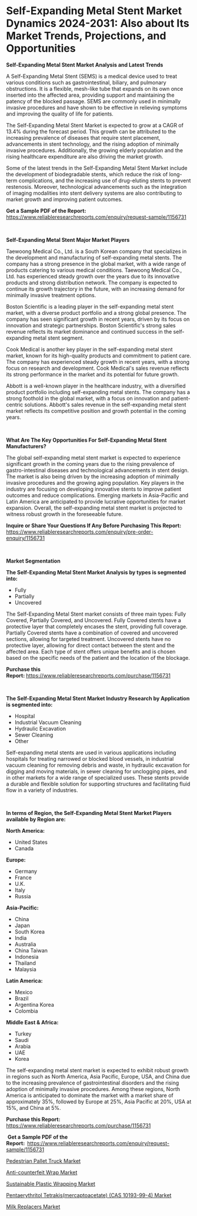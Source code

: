 <p><h1>Self-Expanding Metal Stent Market Dynamics 2024-2031: Also about Its Market Trends, Projections, and Opportunities</h1></p><p><strong>Self-Expanding Metal Stent Market Analysis and Latest Trends</strong></p>
<p><p>A Self-Expanding Metal Stent (SEMS) is a medical device used to treat various conditions such as gastrointestinal, biliary, and pulmonary obstructions. It is a flexible, mesh-like tube that expands on its own once inserted into the affected area, providing support and maintaining the patency of the blocked passage. SEMS are commonly used in minimally invasive procedures and have shown to be effective in relieving symptoms and improving the quality of life for patients.</p><p>The Self-Expanding Metal Stent Market is expected to grow at a CAGR of 13.4% during the forecast period. This growth can be attributed to the increasing prevalence of diseases that require stent placement, advancements in stent technology, and the rising adoption of minimally invasive procedures. Additionally, the growing elderly population and the rising healthcare expenditure are also driving the market growth.</p><p>Some of the latest trends in the Self-Expanding Metal Stent Market include the development of biodegradable stents, which reduce the risk of long-term complications, and the increasing use of drug-eluting stents to prevent restenosis. Moreover, technological advancements such as the integration of imaging modalities into stent delivery systems are also contributing to market growth and improving patient outcomes.</p></p>
<p><strong>Get a Sample PDF of the Report:&nbsp;</strong> <a href="https://www.reliableresearchreports.com/enquiry/request-sample/1156731">https://www.reliableresearchreports.com/enquiry/request-sample/1156731</a></p>
<p>&nbsp;</p>
<p><strong>Self-Expanding Metal Stent Major Market Players</strong></p>
<p><p>Taewoong Medical Co., Ltd. is a South Korean company that specializes in the development and manufacturing of self-expanding metal stents. The company has a strong presence in the global market, with a wide range of products catering to various medical conditions. Taewoong Medical Co., Ltd. has experienced steady growth over the years due to its innovative products and strong distribution network. The company is expected to continue its growth trajectory in the future, with an increasing demand for minimally invasive treatment options.</p><p>Boston Scientific is a leading player in the self-expanding metal stent market, with a diverse product portfolio and a strong global presence. The company has seen significant growth in recent years, driven by its focus on innovation and strategic partnerships. Boston Scientific's strong sales revenue reflects its market dominance and continued success in the self-expanding metal stent segment.</p><p>Cook Medical is another key player in the self-expanding metal stent market, known for its high-quality products and commitment to patient care. The company has experienced steady growth in recent years, with a strong focus on research and development. Cook Medical's sales revenue reflects its strong performance in the market and its potential for future growth.</p><p>Abbott is a well-known player in the healthcare industry, with a diversified product portfolio including self-expanding metal stents. The company has a strong foothold in the global market, with a focus on innovation and patient-centric solutions. Abbott's sales revenue in the self-expanding metal stent market reflects its competitive position and growth potential in the coming years.</p></p>
<p>&nbsp;</p>
<p><strong>What Are The Key Opportunities For Self-Expanding Metal Stent Manufacturers?</strong></p>
<p><p>The global self-expanding metal stent market is expected to experience significant growth in the coming years due to the rising prevalence of gastro-intestinal diseases and technological advancements in stent design. The market is also being driven by the increasing adoption of minimally invasive procedures and the growing aging population. Key players in the industry are focusing on developing innovative stents to improve patient outcomes and reduce complications. Emerging markets in Asia-Pacific and Latin America are anticipated to provide lucrative opportunities for market expansion. Overall, the self-expanding metal stent market is projected to witness robust growth in the foreseeable future.</p></p>
<p><strong>Inquire or Share Your Questions If Any Before Purchasing This Report:</strong> <a href="https://www.reliableresearchreports.com/enquiry/pre-order-enquiry/1156731">https://www.reliableresearchreports.com/enquiry/pre-order-enquiry/1156731</a></p>
<p>&nbsp;</p>
<p><strong>Market Segmentation</strong></p>
<p><strong>The Self-Expanding Metal Stent Market Analysis by types is segmented into:</strong></p>
<p><ul><li>Fully</li><li>Partially</li><li>Uncovered</li></ul></p>
<p><p>The Self-Expanding Metal Stent market consists of three main types: Fully Covered, Partially Covered, and Uncovered. Fully Covered stents have a protective layer that completely encases the stent, providing full coverage. Partially Covered stents have a combination of covered and uncovered sections, allowing for targeted treatment. Uncovered stents have no protective layer, allowing for direct contact between the stent and the affected area. Each type of stent offers unique benefits and is chosen based on the specific needs of the patient and the location of the blockage.</p></p>
<p><strong>Purchase this Report:&nbsp;</strong><a href="https://www.reliableresearchreports.com/purchase/1156731">https://www.reliableresearchreports.com/purchase/1156731</a></p>
<p>&nbsp;</p>
<p><strong>The Self-Expanding Metal Stent Market Industry Research by Application is segmented into:</strong></p>
<p><ul><li>Hospital</li><li>Industrial Vacuum Cleaning</li><li>Hydraulic Excavation</li><li>Sewer Cleaning</li><li>Other</li></ul></p>
<p><p>Self-expanding metal stents are used in various applications including hospitals for treating narrowed or blocked blood vessels, in industrial vacuum cleaning for removing debris and waste, in hydraulic excavation for digging and moving materials, in sewer cleaning for unclogging pipes, and in other markets for a wide range of specialized uses. These stents provide a durable and flexible solution for supporting structures and facilitating fluid flow in a variety of industries.</p></p>
<p>&nbsp;</p>
<p><strong>In terms of Region, the Self-Expanding Metal Stent Market Players available by Region are:</strong></p>
<p>
    <p> <strong> North America: </strong>
        <ul>
            <li>United States</li>
            <li>Canada</li>
        </ul>
        </p> 
    <p> <strong> Europe: </strong>
        <ul>
            <li>Germany</li>
            <li>France</li>
            <li>U.K.</li>
            <li>Italy</li>
            <li>Russia</li>
        </ul>
        </p> 
    <p> <strong> Asia-Pacific: </strong>
        <ul>
            <li>China</li>
            <li>Japan</li>
            <li>South Korea</li>
            <li>India</li>
            <li>Australia</li>
            <li>China Taiwan</li>
            <li>Indonesia</li>
            <li>Thailand</li>
            <li>Malaysia</li>
        </ul>
        </p> 
    <p> <strong> Latin America: </strong>
        <ul>
            <li>Mexico</li>
            <li>Brazil</li>
            <li>Argentina Korea</li>
            <li>Colombia</li>
        </ul>
        </p> 
    <p> <strong> Middle East & Africa: </strong>
        <ul>
            <li>Turkey</li>
            <li>Saudi</li>
            <li>Arabia</li>
            <li>UAE</li>
            <li>Korea</li>
        </ul>
    </p>
    </p>
<p><p>The self-expanding metal stent market is expected to exhibit robust growth in regions such as North America, Asia Pacific, Europe, USA, and China due to the increasing prevalence of gastrointestinal disorders and the rising adoption of minimally invasive procedures. Among these regions, North America is anticipated to dominate the market with a market share of approximately 35%, followed by Europe at 25%, Asia Pacific at 20%, USA at 15%, and China at 5%.</p></p>
<p><strong>Purchase this Report: </strong><a href="https://www.reliableresearchreports.com/purchase/1156731">https://www.reliableresearchreports.com/purchase/1156731</a></p>
<p>&nbsp;<strong>Get a Sample PDF of the Report:&nbsp;&nbsp;</strong><a href="https://www.reliableresearchreports.com/enquiry/request-sample/1156731">https://www.reliableresearchreports.com/enquiry/request-sample/1156731</a></p>
<p><strong></strong></p>
<p><p><a href="https://medium.com/@judyolson40/pedestrian-pallet-truck-market-report-reveals-the-latest-trends-and-growth-opportunities-of-this-7409562a429a">Pedestrian Pallet Truck Market</a></p><p><a href="https://issuu.com/reportprime-2/docs/anti-counterfeit-wrap-market-size-2030.pptx">Anti-counterfeit Wrap Market</a></p><p><a href="https://issuu.com/reportprime-2/docs/sustainable-plastic-wrapping-market-size-2030.pptx">Sustainable Plastic Wrapping Market</a></p><p><a href="https://github.com/marloy8/Market-Research-Report-List-3/blob/main/pentaerythritol-tetrakismercaptoacetate-cas-10193-99-4-market.md">Pentaerythritol Tetrakis(mercaptoacetate) (CAS 10193-99-4) Market</a></p><p><a href="https://github.com/WillieWoodard/Market-Research-Report-List-3/blob/main/milk-replacers-market.md">Milk Replacers Market</a></p></p>